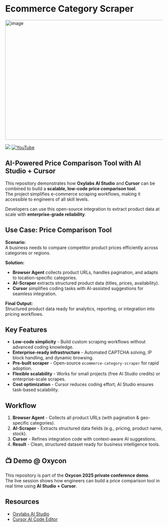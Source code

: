 # Ecommerce Category Scraper

<img width="847" height="382" alt="image" src="https://github.com/user-attachments/assets/167f7424-8889-40a0-bd07-1c6bcb450374" />


[![](https://dcbadge.limes.pink/api/server/Pds3gBmKMH?style=for-the-badge&theme=discord)](https://discord.gg/Pds3gBmKMH) [![YouTube](https://img.shields.io/badge/YouTube-Oxylabs-red?style=for-the-badge&logo=youtube&logoColor=white)](https://www.youtube.com/@oxylabs)

## AI-Powered Price Comparison Tool with AI Studio + Cursor

This repository demonstrates how **Oxylabs AI Studio** and **Cursor** can be combined to build a **scalable, low-code price comparison tool**.  
The project simplifies e-commerce scraping workflows, making it accessible to engineers of all skill levels.  

Developers can use this open-source integration to extract product data at scale with **enterprise-grade reliability**.


## Use Case: Price Comparison Tool

**Scenario:**  
A business needs to compare competitor product prices efficiently across categories or regions.

**Solution:**  
- **Browser Agent** collects product URLs, handles pagination, and adapts to location-specific categories.  
- **AI-Scraper** extracts structured product data (titles, prices, availability).  
- **Cursor** simplifies coding tasks with AI-assisted suggestions for seamless integration.  

**Final Output:**  
Structured product data ready for analytics, reporting, or integration into pricing workflows.


## Key Features

- **Low-code simplicity** - Build custom scraping workflows without advanced coding knowledge.  
- **Enterprise-ready infrastructure** - Automated CAPTCHA solving, IP block handling, and dynamic browsing.  
- **Pre-built scraper** - Open-source `ecommerce-category-scraper` for rapid adoption.  
- **Flexible scalability** - Works for small projects (free AI Studio credits) or enterprise-scale scrapes.  
- **Cost optimization** - Cursor reduces coding effort; AI Studio ensures task-based scalability.  


## Workflow

1. **Browser Agent** - Collects all product URLs (with pagination & geo-specific categories).  
2. **AI-Scraper** - Extracts structured data fields (e.g., pricing, product name, stock).  
3. **Cursor** - Refines integration code with context-aware AI suggestions.  
4. **Result** - Clean, structured dataset ready for business intelligence tools.  


## 📺 Demo @ Oxycon

This repository is part of the **Oxycon 2025 private conference demo**.  
The live session shows how engineers can build a price comparison tool in real time using **AI Studio + Cursor**.


## Resources

- [Oxylabs AI Studio](https://oxylabs.io/)  
- [Cursor AI Code Editor](https://cursor.sh/)  
